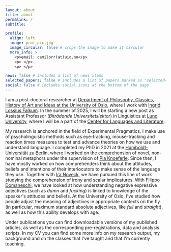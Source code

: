 ```yaml
---
layout: about
title: about
permalink: /
subtitle:   

profile:
  align: left
  image: prof_pic.jpg
  image_circular: false # crops the image to make it circular
  more_info: >
    <p>email: camilorr(at)uio.no</p>
    <p> </p>
    <p> </p>

news: false # includes a list of news items
selected_papers: false # includes a list of papers marked as "selected={true}"
social: false # includes social icons at the bottom of the page
---
```

I am a post-doctoral researcher at [Department of Philosophy, Classics, History of Art and Ideas at the University of Oslo](https://www.hf.uio.no/ifikk/english/), where I work with [Ingrid Lossius Falkum](https://www.hf.uio.no/ifikk/english/people/aca/philosophy/tenured/ingridlf/). In the summer of 2025, I will be starting a new post as Assistant Professor (*Biträdande Universitetslektor*) in Linguistics at [Lund University](https://www.lunduniversity.lu.se/home), where I will be a part of the [Center for Languages and Literature](https://www.sol.lu.se/en/).

My research is anchored in the field of Experimental Pragmatics. I make use of psycholinguistic methods such as eye-tracking, mouse-tracking and reaction times measures to test and advance theories on how we use and understand language. I completed my PhD in 2021 at the [Humboldt-Universität zu Berlin](https://www.hu-berlin.de/de), where I worked on the comprehension of novel, non-nominal metaphors under the supervision of [Pia Knoeferle](https://amor.cms.hu-berlin.de/~knoeferp/index.html). Since then, I have mostly worked on how comprehenders think about the attitudes, beliefs and intentions of their interlocutors to make sense of the language they use. Together with [Ira Noveck](https://sites.google.com/site/iranoveck/home), we have pursued this line of work studying the comprehension of irony and scalar implicatures. With [Filippo Domaneschi](http://www.filippodomaneschi.com/), we have looked at how understanding negative expressive adjectives (such as *damn* and *fucking*) is linked to knowledge of the speaker's attitudes and beliefs. At the University of Oslo, I've studied how people adjust the meaning of adjectives in appropriate contexts on the fly (in particular, maximum standard absolute adjectives, like *full* and *straight*), as well as how this ability develops with age. 

Under publications you can find downloadable versions of my published articles, as well as the corresponding pre-registrations, data and analysis scripts. In my CV you can find some more info on my research output, my background and on the classes that I've taught and that I'm currently teaching.  
 